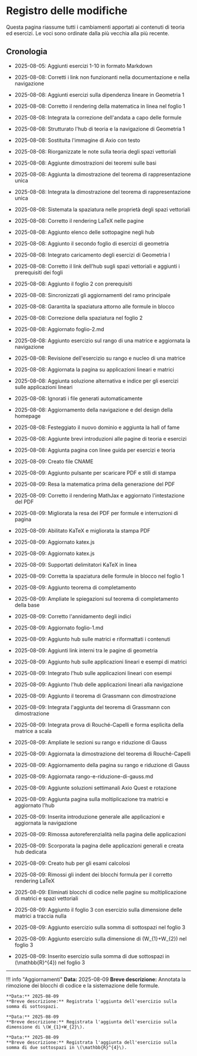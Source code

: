 # Registro delle modifiche

Questa pagina riassume tutti i cambiamenti apportati ai contenuti di teoria ed esercizi.
Le voci sono ordinate dalla più vecchia alla più recente.

## Cronologia

- 2025-08-05: Aggiunti esercizi 1-10 in formato Markdown
- 2025-08-08: Corretti i link non funzionanti nella documentazione e nella navigazione
- 2025-08-08: Aggiunti esercizi sulla dipendenza lineare in Geometria 1
- 2025-08-08: Corretto il rendering della matematica in linea nel foglio 1
- 2025-08-08: Integrata la correzione dell'andata a capo delle formule
- 2025-08-08: Strutturato l'hub di teoria e la navigazione di Geometria 1
- 2025-08-08: Sostituita l'immagine di Axio con testo
- 2025-08-08: Riorganizzate le note sulla teoria degli spazi vettoriali
- 2025-08-08: Aggiunte dimostrazioni dei teoremi sulle basi
- 2025-08-08: Aggiunta la dimostrazione del teorema di rappresentazione unica
- 2025-08-08: Integrata la dimostrazione del teorema di rappresentazione unica
- 2025-08-08: Sistemata la spaziatura nelle proprietà degli spazi vettoriali
- 2025-08-08: Corretto il rendering LaTeX nelle pagine
- 2025-08-08: Aggiunto elenco delle sottopagine negli hub
- 2025-08-08: Aggiunto il secondo foglio di esercizi di geometria
- 2025-08-08: Integrato caricamento degli esercizi di Geometria I
- 2025-08-08: Corretto il link dell'hub sugli spazi vettoriali e aggiunti i prerequisiti dei fogli
- 2025-08-08: Aggiunto il foglio 2 con prerequisiti
- 2025-08-08: Sincronizzati gli aggiornamenti del ramo principale
- 2025-08-08: Garantita la spaziatura attorno alle formule in blocco
- 2025-08-08: Correzione della spaziatura nel foglio 2
- 2025-08-08: Aggiornato foglio-2.md
- 2025-08-08: Aggiunto esercizio sul rango di una matrice e aggiornata la navigazione
- 2025-08-08: Revisione dell'esercizio su rango e nucleo di una matrice
- 2025-08-08: Aggiornata la pagina su applicazioni lineari e matrici
- 2025-08-08: Aggiunta soluzione alternativa e indice per gli esercizi sulle applicazioni lineari
- 2025-08-08: Ignorati i file generati automaticamente
- 2025-08-08: Aggiornamento della navigazione e del design della homepage
- 2025-08-08: Festeggiato il nuovo dominio e aggiunta la hall of fame
- 2025-08-08: Aggiunte brevi introduzioni alle pagine di teoria e esercizi
- 2025-08-08: Aggiunta pagina con linee guida per esercizi e teoria
- 2025-08-09: Creato file CNAME
- 2025-08-09: Aggiunto pulsante per scaricare PDF e stili di stampa
- 2025-08-09: Resa la matematica prima della generazione del PDF
- 2025-08-09: Corretto il rendering MathJax e aggiornato l'intestazione del PDF
- 2025-08-09: Migliorata la resa dei PDF per formule e interruzioni di pagina
- 2025-08-09: Abilitato KaTeX e migliorata la stampa PDF
- 2025-08-09: Aggiornato katex.js
- 2025-08-09: Aggiornato katex.js
- 2025-08-09: Supportati delimitatori KaTeX in linea
- 2025-08-09: Corretta la spaziatura delle formule in blocco nel foglio 1
- 2025-08-09: Aggiunto teorema di completamento
- 2025-08-09: Ampliate le spiegazioni sul teorema di completamento della base
- 2025-08-09: Corretto l'annidamento degli indici
- 2025-08-09: Aggiornato foglio-1.md
- 2025-08-09: Aggiunto hub sulle matrici e riformattati i contenuti
- 2025-08-09: Aggiunti link interni tra le pagine di geometria
- 2025-08-09: Aggiunto hub sulle applicazioni lineari e esempi di matrici
- 2025-08-09: Integrato l'hub sulle applicazioni lineari con esempi
- 2025-08-09: Aggiunto l'hub delle applicazioni lineari alla navigazione
- 2025-08-09: Aggiunto il teorema di Grassmann con dimostrazione
- 2025-08-09: Integrata l'aggiunta del teorema di Grassmann con dimostrazione
- 2025-08-09: Integrata prova di Rouché-Capelli e forma esplicita della matrice a scala
- 2025-08-09: Ampliate le sezioni su rango e riduzione di Gauss
- 2025-08-09: Aggiornata la dimostrazione del teorema di Rouché-Capelli
- 2025-08-09: Aggiornamento della pagina su rango e riduzione di Gauss
- 2025-08-09: Aggiornata rango-e-riduzione-di-gauss.md
- 2025-08-09: Aggiunte soluzioni settimanali Axio Quest e rotazione

- 2025-08-09: Aggiunta pagina sulla moltiplicazione tra matrici e aggiornato l'hub
- 2025-08-09: Inserita introduzione generale alle applicazioni e aggiornata la navigazione
- 2025-08-09: Rimossa autoreferenzialità nella pagina delle applicazioni
- 2025-08-09: Scorporata la pagina delle applicazioni generali e creata hub dedicata
- 2025-08-09: Creato hub per gli esami calcolosi
- 2025-08-09: Rimossi gli indent dei blocchi formula per il corretto rendering LaTeX
- 2025-08-09: Eliminati blocchi di codice nelle pagine su moltiplicazione di matrici e spazi vettoriali
- 2025-08-09: Aggiunto il foglio 3 con esercizio sulla dimensione delle matrici a traccia nulla
- 2025-08-09: Aggiunto esercizio sulla somma di sottospazi nel foglio 3
- 2025-08-09: Aggiunto esercizio sulla dimensione di \(W_{1}+W_{2}\) nel foglio 3
- 2025-08-09: Inserito esercizio sulla somma di due sottospazi in \(\mathbb{R}^{4}\) nel foglio 3
---
!!! info "Aggiornamenti"
    **Data:** 2025-08-09
    **Breve descrizione:** Annotata la rimozione dei blocchi di codice e la sistemazione delle formule.

    **Data:** 2025-08-09
    **Breve descrizione:** Registrata l'aggiunta dell'esercizio sulla somma di sottospazi.

    **Data:** 2025-08-09
    **Breve descrizione:** Registrata l'aggiunta dell'esercizio sulla dimensione di \(W_{1}+W_{2}\).

    **Data:** 2025-08-09
    **Breve descrizione:** Registrata l'aggiunta dell'esercizio sulla somma di due sottospazi in \(\mathbb{R}^{4}\).
